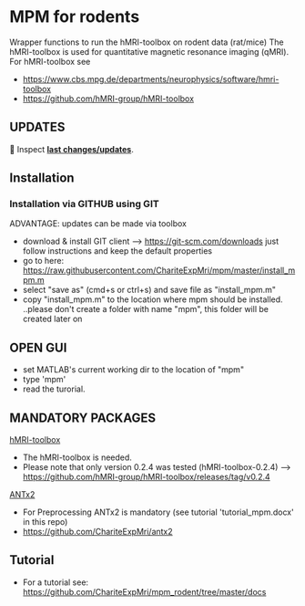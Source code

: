 
# MPM for rodents
Wrapper functions to run the hMRI-toolbox on rodent data (rat/mice)
The hMRI-toolbox is used for quantitative magnetic resonance imaging (qMRI).
For hMRI-toolbox see 
- https://www.cbs.mpg.de/departments/neurophysics/software/hmri-toolbox
- https://github.com/hMRI-group/hMRI-toolbox

## UPDATES ##
&#x1F535; Inspect [**last changes/updates**](mpmver.md).<br>

## Installation ##
### Installation via GITHUB using GIT
ADVANTAGE: updates can be made via toolbox         
- download & install GIT client --> https://git-scm.com/downloads
    just follow instructions and keep the default properties
- go to here: https://raw.githubusercontent.com/ChariteExpMri/mpm/master/install_mpm.m
- select "save as" (cmd+s or ctrl+s) and save file as "install_mpm.m"
- copy "install_mpm.m" to the location where mpm should be installed.
  ..please don't create a folder with name "mpm", this folder will be created later on
## OPEN GUI ##
- set MATLAB's current working dir to the location of "mpm" 
- type 'mpm'
- read the turorial.

## MANDATORY PACKAGES ##
<ins>hMRI-toolbox</ins>
- The hMRI-toolbox is needed.  
- Please note that only version 0.2.4  was tested (hMRI-toolbox-0.2.4) --> https://github.com/hMRI-group/hMRI-toolbox/releases/tag/v0.2.4

<ins>ANTx2</ins>
- For Preprocessing ANTx2 is mandatory (see tutorial 'tutorial_mpm.docx' in this repo)
- https://github.com/ChariteExpMri/antx2

## Tutorial ##
- For a tutorial see: https://github.com/ChariteExpMri/mpm_rodent/tree/master/docs






